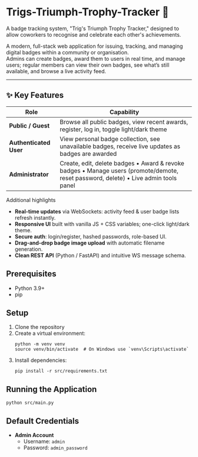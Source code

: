 # Trigs-Triumph-Trophy-Tracker 🏅
A badge tracking system, "Trig's Triumph Trophy Tracker," designed to allow coworkers to recognise and celebrate each other's achievements. 

A modern, full-stack web application for issuing, tracking, and managing digital badges within a community or organisation.  
Admins can create badges, award them to users in real time, and manage users; regular members can view their own badges, see what’s still available, and browse a live activity feed.

---

## ✨ Key Features

| Role |  Capability |
| ------ | ------------|
|**Public / Guest**| Browse all public badges, view recent awards, register, log in, toggle light/dark theme |
|**Authenticated User**| View personal badge collection, see unavailable badges, receive live updates as badges are awarded |
|**Administrator**| Create, edit, delete badges • Award & revoke badges • Manage users (promote/demote, reset password, delete) • Live admin tools panel |

Additional highlights
- **Real-time updates** via WebSockets: activity feed & user badge lists refresh instantly.
- **Responsive UI** built with vanilla JS + CSS variables; one-click light/dark theme.
- **Secure auth**: login/register, hashed passwords, role-based UI.
- **Drag-and-drop badge image upload** with automatic filename generation.
- **Clean REST API** (Python / FastAPI) and intuitive WS message schema.


## Prerequisites
- Python 3.9+
- pip

## Setup
1. Clone the repository
2. Create a virtual environment:
   ```
   python -m venv venv
   source venv/bin/activate  # On Windows use `venv\Scripts\activate`
   ```
3. Install dependencies:
   ```
   pip install -r src/requirements.txt
   ```

## Running the Application
```
python src/main.py
```

## Default Credentials
- **Admin Account**
  - Username: `admin`
  - Password: `admin_password`
